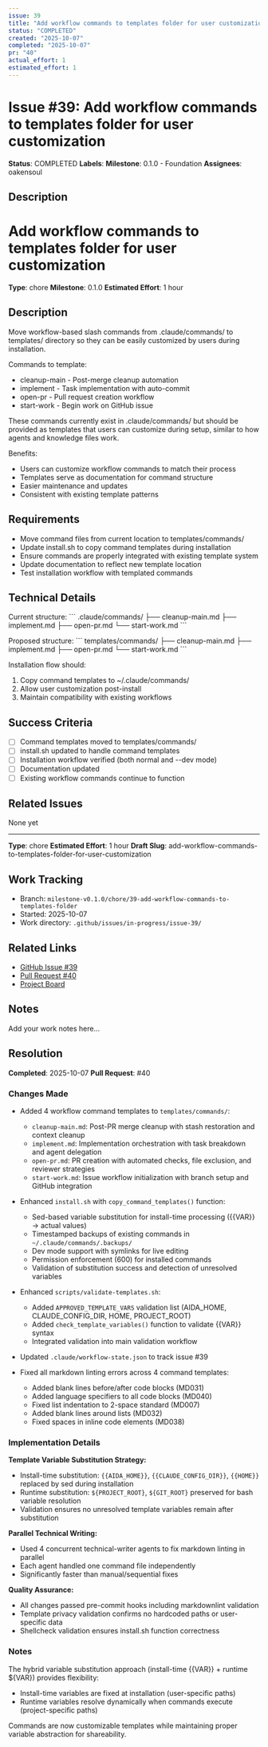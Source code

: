 ```yaml
---
issue: 39
title: "Add workflow commands to templates folder for user customization"
status: "COMPLETED"
created: "2025-10-07"
completed: "2025-10-07"
pr: "40"
actual_effort: 1
estimated_effort: 1
---
```


# Issue #39: Add workflow commands to templates folder for user customization

**Status**: COMPLETED
**Labels**:
**Milestone**: 0.1.0 - Foundation
**Assignees**: oakensoul

## Description

# Add workflow commands to templates folder for user customization

**Type**: chore
**Milestone**: 0.1.0
**Estimated Effort**: 1 hour

## Description

Move workflow-based slash commands from .claude/commands/ to templates/ directory so they can be easily customized by users during installation.

Commands to template:

- cleanup-main - Post-merge cleanup automation
- implement - Task implementation with auto-commit
- open-pr - Pull request creation workflow
- start-work - Begin work on GitHub issue

These commands currently exist in .claude/commands/ but should be provided as templates that users can customize during setup, similar to how agents and knowledge files work.

Benefits:

- Users can customize workflow commands to match their process
- Templates serve as documentation for command structure
- Easier maintenance and updates
- Consistent with existing template patterns

## Requirements

- Move command files from current location to templates/commands/
- Update install.sh to copy command templates during installation
- Ensure commands are properly integrated with existing template system
- Update documentation to reflect new template location
- Test installation workflow with templated commands

## Technical Details

Current structure:
\`\`\`
.claude/commands/
  ├── cleanup-main.md
  ├── implement.md
  ├── open-pr.md
  └── start-work.md
\`\`\`

Proposed structure:
\`\`\`
templates/commands/
  ├── cleanup-main.md
  ├── implement.md
  ├── open-pr.md
  └── start-work.md
\`\`\`

Installation flow should:

1. Copy command templates to ~/.claude/commands/
2. Allow user customization post-install
3. Maintain compatibility with existing workflows

## Success Criteria

- [ ] Command templates moved to templates/commands/
- [ ] install.sh updated to handle command templates
- [ ] Installation workflow verified (both normal and --dev mode)
- [ ] Documentation updated
- [ ] Existing workflow commands continue to function

## Related Issues

None yet

---
**Type**: chore
**Estimated Effort**: 1 hour
**Draft Slug**: add-workflow-commands-to-templates-folder-for-user-customization

## Work Tracking

- Branch: `milestone-v0.1.0/chore/39-add-workflow-commands-to-templates-folder`
- Started: 2025-10-07
- Work directory: `.github/issues/in-progress/issue-39/`

## Related Links

- [GitHub Issue #39](https://github.com/oakensoul/claude-personal-assistant/issues/39)
- [Pull Request #40](https://github.com/oakensoul/claude-personal-assistant/pull/40)
- [Project Board](https://github.com/oakensoul/claude-personal-assistant/projects)

## Notes

Add your work notes here...

## Resolution

**Completed**: 2025-10-07
**Pull Request**: #40

### Changes Made

- Added 4 workflow command templates to `templates/commands/`:
  - `cleanup-main.md`: Post-PR merge cleanup with stash restoration and context cleanup
  - `implement.md`: Implementation orchestration with task breakdown and agent delegation
  - `open-pr.md`: PR creation with automated checks, file exclusion, and reviewer strategies
  - `start-work.md`: Issue workflow initialization with branch setup and GitHub integration

- Enhanced `install.sh` with `copy_command_templates()` function:
  - Sed-based variable substitution for install-time processing ({{VAR}} → actual values)
  - Timestamped backups of existing commands in `~/.claude/commands/.backups/`
  - Dev mode support with symlinks for live editing
  - Permission enforcement (600) for installed commands
  - Validation of substitution success and detection of unresolved variables

- Enhanced `scripts/validate-templates.sh`:
  - Added `APPROVED_TEMPLATE_VARS` validation list (AIDA_HOME, CLAUDE_CONFIG_DIR, HOME, PROJECT_ROOT)
  - Added `check_template_variables()` function to validate {{VAR}} syntax
  - Integrated validation into main validation workflow

- Updated `.claude/workflow-state.json` to track issue #39

- Fixed all markdown linting errors across 4 command templates:
  - Added blank lines before/after code blocks (MD031)
  - Added language specifiers to all code blocks (MD040)
  - Fixed list indentation to 2-space standard (MD007)
  - Added blank lines around lists (MD032)
  - Fixed spaces in inline code elements (MD038)

### Implementation Details

**Template Variable Substitution Strategy:**

- Install-time substitution: `{{AIDA_HOME}}`, `{{CLAUDE_CONFIG_DIR}}`, `{{HOME}}` replaced by sed during installation
- Runtime substitution: `${PROJECT_ROOT}`, `${GIT_ROOT}` preserved for bash variable resolution
- Validation ensures no unresolved template variables remain after substitution

**Parallel Technical Writing:**

- Used 4 concurrent technical-writer agents to fix markdown linting in parallel
- Each agent handled one command file independently
- Significantly faster than manual/sequential fixes

**Quality Assurance:**

- All changes passed pre-commit hooks including markdownlint validation
- Template privacy validation confirms no hardcoded paths or user-specific data
- Shellcheck validation ensures install.sh function correctness

### Notes

The hybrid variable substitution approach (install-time {{VAR}} + runtime ${VAR}) provides flexibility:

- Install-time variables are fixed at installation (user-specific paths)
- Runtime variables resolve dynamically when commands execute (project-specific paths)

Commands are now customizable templates while maintaining proper variable abstraction for shareability.
